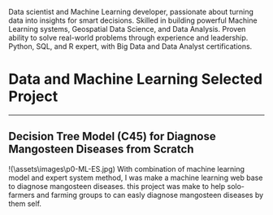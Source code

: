 <!-- Data scientist and machine learning developer with a passion for extracting valuable insights from data to drive informed decision-making. Skilled in building powerful ML systems, classifying data, and leading large-scale events. Proven ability to apply data science techniques to real-world challenges, as demonstrated through experience at Balai Pengujian Standard Instrument Tanaman Buah Tropika and leadership of Data Science Weekend. Proficient in Python, SQL, and R, and holds certifications in Big Data Using Python and Data Analyst Essential by Cisco. Eager to contribute expertise and passion to a data-driven organization. -->
<!-- ## About me -->
Data scientist and Machine Learning developer, passionate about turning data into insights for smart decisions. Skilled in building powerful Machine Learning systems, Geospatial Data Science, and Data Analysis. Proven ability to solve real-world problems through experience and leadership. Python, SQL, and R expert, with Big Data and Data Analyst certifications.

# Data and Machine Learning Selected Project
* * *
## Decision Tree Model (C45) for Diagnose Mangosteen Diseases from Scratch
!(\assets\images\p0-ML-ES.jpg)
With combination of machine learning model and expert system method, I was make a machine learning web base to diagnose mangosteen diseases. this project was make to help solo-farmers and farming groups to can easly diagnose mangosteen diseases by them self. 
